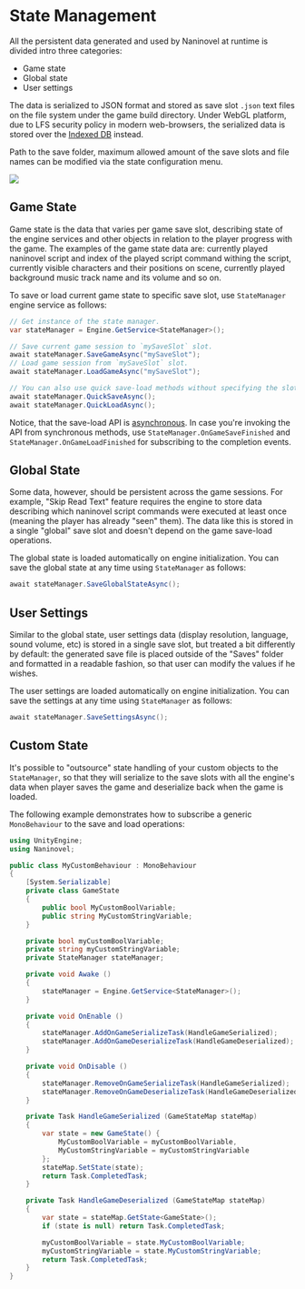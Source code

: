 ﻿# State Management

All the persistent data generated and used by Naninovel at runtime is divided intro three categories:

- Game state
- Global state
- User settings

The data is serialized to JSON format and stored as save slot `.json` text files on the file system under the game build directory. Under WebGL platform, due to LFS security policy in modern web-browsers, the serialized data is stored over the [Indexed DB](https://en.wikipedia.org/wiki/Indexed_Database_API) instead.

Path to the save folder, maximum allowed amount of the save slots and file names can be modified via the state configuration menu.

![](https://i.gyazo.com/01cf958545b590ab40ce19115938e4d7.png)

## Game State

Game state is the data that varies per game save slot, describing state of the engine services and other objects in relation to the player progress with the game. The examples of the game state data are: currently played naninovel script and index of the played script command withing the script, currently visible characters and their positions on scene, currently played background music track name and its volume and so on.

To save or load current game state to specific save slot, use `StateManager` engine service as follows:

```csharp
// Get instance of the state manager.
var stateManager = Engine.GetService<StateManager>();

// Save current game session to `mySaveSlot` slot.
await stateManager.SaveGameAsync("mySaveSlot");
// Load game session from `mySaveSlot` slot.
await stateManager.LoadGameAsync("mySaveSlot");

// You can also use quick save-load methods without specifying the slot names.
await stateManager.QuickSaveAsync();
await stateManager.QuickLoadAsync();
```
Notice, that the save-load API is [asynchronous](https://docs.microsoft.com/en-us/dotnet/csharp/programming-guide/concepts/async/). In case you're invoking the API from synchronous methods, use `StateManager.OnGameSaveFinished` and `StateManager.OnGameLoadFinished` for subscribing to the completion events.

## Global State

Some data, however, should be persistent across the game sessions. For example, "Skip Read Text" feature requires the engine to store data describing which naninovel script commands were executed at least once (meaning the player has already "seen" them). The data like this is stored in a single "global" save slot and doesn't depend on the game save-load operations.

The global state is loaded automatically on engine initialization. You can save the global state at any time using `StateManager` as follows:

```csharp
await stateManager.SaveGlobalStateAsync();
```

## User Settings

Similar to the global state, user settings data (display resolution, language, sound volume, etc) is stored in a single save slot, but treated a bit differently by default: the generated save file is placed outside of the "Saves" folder and formatted in a readable fashion, so that user can modify the values if he wishes. 

The user settings are loaded automatically on engine initialization. You can save the settings at any time using `StateManager` as follows:

```csharp
await stateManager.SaveSettingsAsync();
```

## Custom State

It's possible to "outsource" state handling of your custom objects to the `StateManager`, so that they will serialize to the save slots with all the engine's data when player saves the game and deserialize back when the game is loaded. 

The following example demonstrates how to subscribe a generic `MonoBehaviour` to the save and load operations: 

```csharp
using UnityEngine;
using Naninovel;

public class MyCustomBehaviour : MonoBehaviour
{
    [System.Serializable]
    private class GameState 
    { 
    	public bool MyCustomBoolVariable; 
    	public string MyCustomStringVariable; 
    }

    private bool myCustomBoolVariable;
    private string myCustomStringVariable;
    private StateManager stateManager;

    private void Awake ()
    {
        stateManager = Engine.GetService<StateManager>();
    }

    private void OnEnable ()
    {
        stateManager.AddOnGameSerializeTask(HandleGameSerialized);
        stateManager.AddOnGameDeserializeTask(HandleGameDeserialized);
    }

    private void OnDisable ()
    {
        stateManager.RemoveOnGameSerializeTask(HandleGameSerialized);
        stateManager.RemoveOnGameDeserializeTask(HandleGameDeserialized);
    }

    private Task HandleGameSerialized (GameStateMap stateMap)
    {
        var state = new GameState() {
            MyCustomBoolVariable = myCustomBoolVariable,
            MyCustomStringVariable = myCustomStringVariable
        };
        stateMap.SetState(state);
        return Task.CompletedTask;
    }

    private Task HandleGameDeserialized (GameStateMap stateMap)
    {
        var state = stateMap.GetState<GameState>();
        if (state is null) return Task.CompletedTask;

        myCustomBoolVariable = state.MyCustomBoolVariable;
        myCustomStringVariable = state.MyCustomStringVariable;
        return Task.CompletedTask;
    }
}
```

